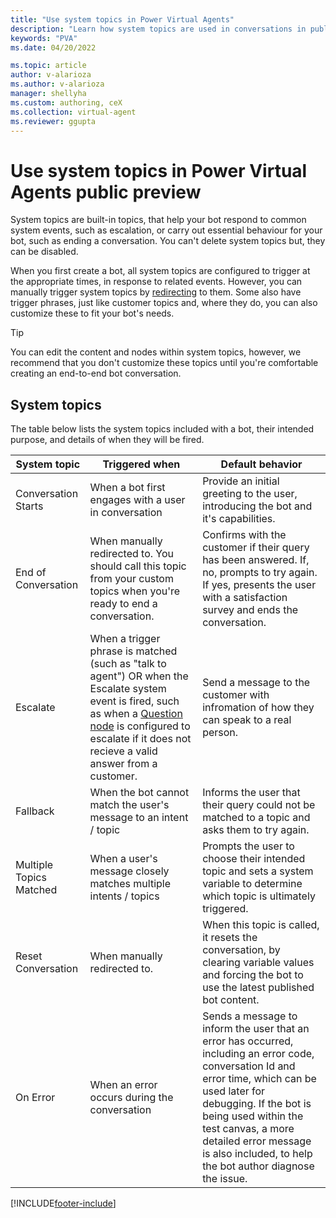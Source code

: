 ```yaml
---
title: "Use system topics in Power Virtual Agents"
description: "Learn how system topics are used in conversations in public preview."
keywords: "PVA"
ms.date: 04/20/2022

ms.topic: article
author: v-alarioza
ms.author: v-alarioza
manager: shellyha
ms.custom: authoring, ceX
ms.collection: virtual-agent
ms.reviewer: ggupta
---
```


# Use system topics in Power Virtual Agents public preview

System topics are built-in topics, that help your bot respond to common system events, such as escalation, or carry out essential behaviour for your bot, such as ending a conversation. You can't delete system topics but, they can be disabled.

When you first create a bot, all system topics are configured to trigger at the appropriate times, in response to related events. However, you can manually trigger system topics by [redirecting](/authoring-create-edit-topics.md#redirect-to-another-topic) to them. Some also have trigger phrases, just like customer topics and, where they do, you can also customize these to fit your bot's needs.

> [!TIP]
> You can edit the content and nodes within system topics, however, we recommend that you don't customize these topics until you're comfortable creating an end-to-end bot conversation.

## System topics

The table below lists the system topics included with a bot, their intended purpose, and details of when they will be fired.

<!-- best viewed without wordwrap -->
| System topic        | Triggered when                                      | Default behavior                                                                                                                                                                        |
| ------------------- | ---------------------------------------------------- | ------------------------------------------------------------------------------------------------------------------------------------------------------------------------------- |
| Conversation Starts | When a bot first engages with a user in conversation | Provide an initial greeting to the user, introducing the bot and it's capabilities.                                                                                                                                              |
| End of Conversation            | When manually redirected to. You should call this topic from your custom topics when you're ready to end a conversation. | Confirms with the customer if their query has been answered. If, no, prompts to try again. If yes, presents the user with a satisfaction survey and ends the conversation.                                                                                                                                               |
| Escalate            | When a trigger phrase is matched (such as "talk to agent") OR when the Escalate system event is fired, such as when a [Question node](authoring-ask-question.md#additional-question-behavior) is configured to escalate if it does not recieve a valid answer from a customer. | Send a message to the customer with infromation of how they can speak to a real person.                                                                                                                                              |
| Fallback            | When the bot cannot match the user's message to an intent / topic                       | Informs the user that their query could not be matched to a topic and asks them to try again.                                                                                                                                               |
| Multiple Topics Matched            | When a user's message closely matches multiple intents / topics | Prompts the user to choose their intended topic and sets a system variable to determine which topic is ultimately triggered.                                                                                                                                              |
| Reset Conversation            | When manually redirected to.                       | When this topic is called, it resets the conversation, by clearing variable values and forcing the bot to use the latest published bot content.                                                                                                                                              |
| On Error            | When an error occurs during the conversation                       | Sends a message to inform the user that an error has occurred, including an error code, conversation Id and error time, which can be used later for debugging. If the bot is being used within the test canvas, a more detailed error message is also included, to help the bot author diagnose the issue.                                                                                                                                              |

[!INCLUDE[footer-include](includes/footer-banner.md)]
